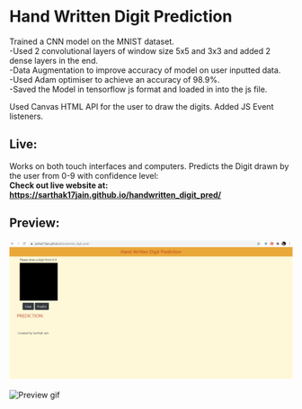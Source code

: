 # Hand Written Digit Prediction
Trained a CNN model on the MNIST dataset. <br>
-Used 2 convolutional layers of window size 5x5 and 3x3 and added 2 dense layers in the end.<br>
-Data Augmentation to improve accuracy of model on user inputted data.<br>
-Used Adam optimiser to achieve an accuracy of 98.9%.<br>
-Saved the Model in tensorflow js format and loaded in into the js file.

Used Canvas HTML API for the user to draw the digits.
Added JS Event listeners. 

## Live:
Works on both touch interfaces and computers. 
Predicts the Digit drawn by the user from 0-9 with confidence level:<br>
**Check out live website at: https://sarthak17jain.github.io/handwritten_digit_pred/**

## Preview:
![Preview_gif](https://github.com/sarthak17jain/handwritten_digit_pred/blob/main/Animation.gif)
<br>
<br>
![Preview gif](https://github.com/sarthak17jain/handwritten_digit_pred/blob/main/20210606_102746.gif)


